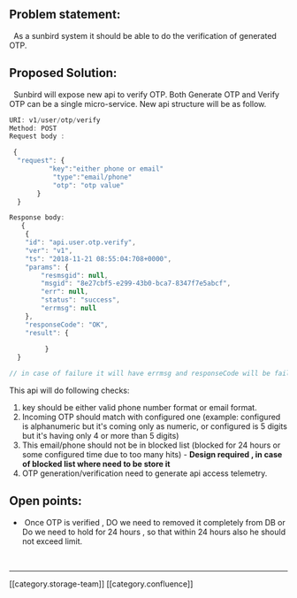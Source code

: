 
## Problem statement:
  As a sunbird system it should be able to do the verification of generated OTP. 


## Proposed Solution:
  Sunbird will expose new api to verify OTP. Both Generate OTP and Verify OTP can be a single micro-service. New api structure will be as follow.  




```js
URI: v1/user/otp/verify
Method: POST
Request body :

 {
  "request": {
          "key":"either phone or email"
           "type":"email/phone"
           "otp": "otp value"
       }
  }

Response body:
   {
    {
    "id": "api.user.otp.verify",
    "ver": "v1",
    "ts": "2018-11-21 08:55:04:708+0000",
    "params": {
        "resmsgid": null,
        "msgid": "8e27cbf5-e299-43b0-bca7-8347f7e5abcf",
        "err": null,
        "status": "success", 
        "errmsg": null
    },
    "responseCode": "OK",
    "result": {
     
         }
  }

// in case of failure it will have errmsg and responseCode will be failure code (client-error, server-error)
```


This api will do following checks:


1. key should be either valid phone number format or email format.
1. Incoming OTP should match with configured one (example: configured is alphanumeric but it's coming only as numeric, or configured is 5 digits but it's having only 4 or more than 5 digits)
1. This email/phone should not be in blocked list (blocked for 24 hours or some configured time due to too many hits) -  **Design required , in case of blocked list where need to be store it** 
1. OTP generation/verification need to generate api access telemetry.


## Open points:

*  Once OTP is verified , DO we need to removed it completely from DB or Do we need to hold for 24 hours , so that within 24 hours also he should not exceed limit.

      



*****

[[category.storage-team]] 
[[category.confluence]] 
